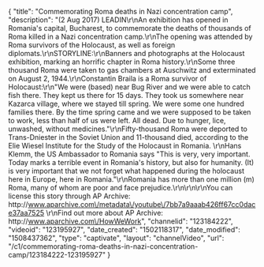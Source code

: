 {
    "title": "Commemorating Roma deaths in Nazi concentration camp",
    "description": "(2 Aug 2017) LEADIN\r\nAn exhibition has opened in Romania's capital, Bucharest, to commemorate the deaths of thousands of Roma killed in a Nazi concentration camp.\r\nThe opening was attended by Roma survivors of the Holocaust, as well as foreign diplomats.\r\nSTORYLINE:\r\nBanners and photographs at the Holocaust exhibition, marking an horrific chapter in Roma history.\r\nSome three thousand Roma were taken to gas chambers at Auschwitz and exterminated on August 2, 1944.\r\nConstantin Braila is a Roma survivor of Holocaust:\r\n\"We were (based) near Bug River and we were able to catch fish there. They kept us there for 15 days. They took us somewhere near Kazarca village, where we stayed till spring. We were some one hundred families there. By the time spring came and we were supposed to be taken to work, less than half of us were left. All dead. Due to hunger, lice, unwashed, without medicines.\"\r\nFifty-thousand Roma were deported to Trans-Dniester in the Soviet Union and 11-thousand died, according to the Elie Wiesel Institute for the Study of the Holocaust in Romania. \r\nHans Klemm, the US Ambassador to Romania says \"This is very, very important. Today marks a terrible event in Romania's history, but also for humanity. (It) is very important that we not forget what happened during the holocaust here in Europe, here in Romania.\"\r\nRomania has more than one million (m) Roma, many of whom are poor and face prejudice.\r\n\r\n\r\nYou can license this story through AP Archive: http:\/\/www.aparchive.com\/metadata\/youtube\/7bb7a9aaab426ff67cc0dace37aa7525 \r\nFind out more about AP Archive: http:\/\/www.aparchive.com\/HowWeWork",
    "channelid": "123184222",
    "videoid": "123195927",
    "date_created": "1502118317",
    "date_modified": "1508437362",
    "type": "captivate",
    "layout": "channelVideo",
    "url": "\/c1\/commemorating-roma-deaths-in-nazi-concentration-camp\/123184222-123195927"
}
